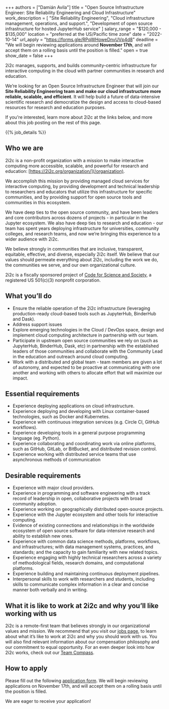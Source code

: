 +++
authors =  ["Damián Avila"]
title = "Open Source Infrastructure Engineer: Site Reliability Engineering and Cloud Infrastructure"
work_description = [
  "Site Reliability Engineering",
  "Cloud infrastructure management, operations, and support.",
  "Development of open source infrastructure for hosted JupyterHub service"
]
salary_range = "$120,000 - $135,000"
location = "preferred at the US/Pacific time zone"
date = "2022-10-14"
url_apply = "https://forms.gle/RPqWHoweDnvUVp4d8"
deadline = "We will begin reviewing applications around **November 17th**, and will accept them on a rolling basis until the position is filled."
open = true
show_date = false
+++

2i2c manages, supports, and builds community-centric infrastructure for interactive computing in the cloud with partner communities in research and education.

We’re looking for an Open Source Infrastructure Engineer that will join our **Site Reliability Engineering team and make our cloud infrastructure more reliable, scalable, and efficient**. It will help build a future of data-intensive scientific research and democratize the design and access to cloud-based resources for research and education purposes.

If you're interested, learn more about 2i2c at the links below, and more about this job posting on the rest of this page.

<!-- Defined in layouts/shortcodes/job_details.html -->
{{% job_details %}}

## Who we are

2i2c is a non-profit organization with a mission to make interactive computing more accessible, scalable, and powerful for research and education: [https://2i2c.org/organization/](/organization).

We accomplish this mission by providing managed cloud services for interactive computing, by providing development and technical leadership to researchers and educators that utilize this infrastructure for specific communities, and by providing support for open source tools and communities in this ecosystem.

We have deep ties to the open source community, and have been leaders and core contributors across dozens of projects - in particular in the Jupyter ecosystem. We also have deep ties to research and education - our team has spent years deploying infrastructure for universities, community colleges, and research teams, and now we’re bringing this experience to a wider audience with 2i2c.

We believe strongly in communities that are inclusive, transparent, equitable, effective, and diverse, especially 2i2c itself. We believe that our values should permeate everything about 2i2c, including the work we do, the communities we serve, and our own organizational culture.

2i2c is a fiscally sponsored project of [Code for Science and Society](http://www.codeforsociety.org/), a registered US 501(c)(3) nonprofit corporation.

## What you’ll do

* Ensure the reliable operation of the 2i2c infrastructure (leveraging production-ready cloud-based tools such as JupyterHub, BinderHub and Dask).
* Address support issues
* Explore emerging technologies in the Cloud / DevOps space, design and implement cloud computing architecture in partnership with our team.
* Participate in upstream open source communities we rely on (such as JupyterHub, BinderHub, Dask, etc) in partnership with the established leaders of those communities and collaborate with the Community Lead in the education and outreach around cloud computing.
* Work with a distributed and global team - team members are given a lot of autonomy, and expected to be proactive at communicating with one another and working with others to allocate effort that will maximize our impact.


## Essential requirements

* Experience deploying applications on cloud infrastructure.
* Experience deploying and developing with Linux container-based technologies, such as Docker and Kubernetes.
* Experience with continuous integration services (e.g. Circle CI, GitHub workflows).
* Experience developing tools in a general purpose programming language (eg. Python).
* Experience collaborating and coordinating work via online platforms, such as GitHub, GitLab, or BitBucket, and distributed revision control.
* Experience working with distributed service teams that use asynchronous methods of communication

## Desirable requirements

* Experience with major cloud providers.
* Experience in programming and software engineering with a track record of leadership in open, collaborative projects with broad community adoption.
* Experience working on geographically distributed open-source projects.
* Experience with the Jupyter ecosystem and other tools for interactive computing.
* Evidence of existing connections and relationships in the worldwide ecosystem of open source software for data-intensive research and ability to establish new ones.
* Experience with common data science methods, platforms, workflows, and infrastructures; with data management systems, practices, and standards; and the capacity to gain familiarity with new related topics.
* Experience engaging with highly technical researchers across a variety of methodological fields, research domains, and computational platforms.
* Experience building and maintaining continuous deployment pipelines.
* Interpersonal skills to work with researchers and students, including skills to communicate complex information in a clear and concise manner both verbally and in writing.

## What it is like to work at 2i2c and why you’ll like working with us

2i2c is a remote-first team that believes strongly in our organizational values and mission. We recommend that you visit our [jobs page](/jobs), to learn about what it’s like to work at 2i2c and why you should work with us. You will also find relevant information about our compensation philosophy and our commitment to equal opportunity. For an even deeper look into how 2i2c works, check out our [Team Compass](https://compass.2i2c.org/en/latest/).

## How to apply

Please fill out the following [application form](https://forms.gle/RPqWHoweDnvUVp4d8).
We will begin reviewing applications on November 17th, and will accept them on a rolling basis until the position is filled.

We are eager to receive your application!
